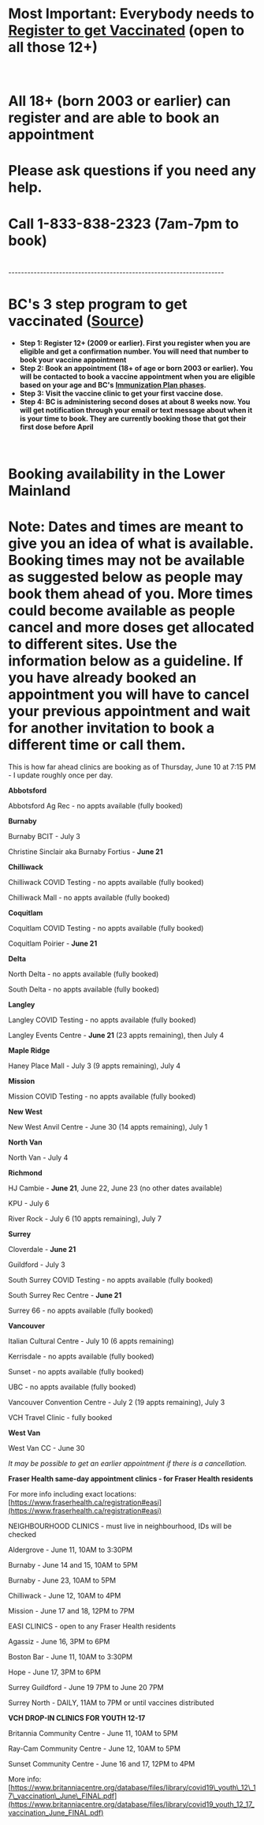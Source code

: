 # Most Important: Everybody needs to [Register to get Vaccinated](https://www.getvaccinated.gov.bc.ca/s/) (open to all those 12+)

&#x200B;

# All 18+ (born 2003 or earlier) can register and are able to book an appointment

# Please ask questions if you need any help.

# Call 1-833-838-2323 (7am-7pm to book)

# 

\--------------------------------------------------------------------

# BC's 3 step program to get vaccinated ([Source](https://www2.gov.bc.ca/getvaccinated.html))

* **Step 1: Register 12+ (2009 or earlier). First you register when you are eligible and get a confirmation number. You will need that number to book your vaccine appointment**
* **Step 2: Book an appointment (18+ of age or born 2003 or earlier). You will be contacted to book a vaccine appointment when you are eligible based on your age and BC's** [**Immunization Plan phases**](https://www2.gov.bc.ca/gov/content/covid-19/vaccine/plan#general-population)**.** 
* **Step 3: Visit the vaccine clinic to get your first vaccine dose.**
* **Step 4: BC is administering second doses at about 8 weeks now.  You will get notification through your email or text message about when it is your time to book.  They are currently booking those that got their first dose before April**

&#x200B;

# Booking availability in the Lower Mainland

# Note: Dates and times are meant to give you an idea of what is available. Booking times may not be available as suggested below as people may book them ahead of you.  More times could become available as people cancel and more doses get allocated to different sites.  Use the information below as a guideline. If you have already booked an appointment you will have to cancel your previous appointment and wait for another invitation to book a different time or call them.

 

This is how far ahead clinics are booking as of Thursday, June 10 at 7:15 PM - I update roughly once per day.

**Abbotsford**

Abbotsford Ag Rec - no appts available (fully booked)

**Burnaby**

Burnaby BCIT - July 3

Christine Sinclair aka Burnaby Fortius - **June 21**

**Chilliwack**

Chilliwack COVID Testing - no appts available (fully booked)

Chilliwack Mall - no appts available (fully booked)

**Coquitlam**

Coquitlam COVID Testing - no appts available (fully booked)

Coquitlam Poirier - **June 21**

**Delta**

North Delta - no appts available (fully booked)

South Delta - no appts available (fully booked)

**Langley**

Langley COVID Testing - no appts available (fully booked)

Langley Events Centre - **June 21** (23 appts remaining), then July 4

**Maple Ridge**

Haney Place Mall - July 3 (9 appts remaining), July 4

**Mission**

Mission COVID Testing - no appts available (fully booked)

**New West**

New West Anvil Centre - June 30 (14 appts remaining), July 1

**North Van**

North Van - July 4

**Richmond**

HJ Cambie - **June 21**, June 22, June 23 (no other dates available)

KPU - July 6

River Rock - July 6 (10 appts remaining), July 7

**Surrey**

Cloverdale - **June 21**

Guildford - July 3

South Surrey COVID Testing - no appts available (fully booked)

South Surrey Rec Centre - **June 21**

Surrey 66 - no appts available (fully booked)

**Vancouver**

Italian Cultural Centre - July 10 (6 appts remaining)

Kerrisdale - no appts available (fully booked)

Sunset - no appts available (fully booked)

UBC - no appts available (fully booked)

Vancouver Convention Centre - July 2 (19 appts remaining), July 3

VCH Travel Clinic - fully booked

**West Van**

West Van CC - June 30

*It may be possible to get an earlier appointment if there is a cancellation.*

**Fraser Health same-day appointment clinics - for Fraser Health residents**

For more info including exact locations: [https://www.fraserhealth.ca/registration#easi](https://www.fraserhealth.ca/registration#easi)

NEIGHBOURHOOD CLINICS - must live in neighbourhood, IDs will be checked

Aldergrove - June 11, 10AM to 3:30PM

Burnaby - June 14 and 15, 10AM to 5PM

Burnaby - June 23, 10AM to 5PM

Chilliwack - June 12, 10AM to 4PM

Mission - June 17 and 18, 12PM to 7PM

EASI CLINICS - open to any Fraser Health residents

Agassiz - June 16, 3PM to 6PM

Boston Bar - June 11, 10AM to 3:30PM

Hope - June 17, 3PM to 6PM

Surrey Guildford - June 19 7PM to June 20 7PM

Surrey North - DAILY, 11AM to 7PM or until vaccines distributed

**VCH DROP-IN CLINICS FOR YOUTH 12-17**

Britannia Community Centre - June 11, 10AM to 5PM

Ray-Cam Community Centre - June 12, 10AM to 5PM

Sunset Community Centre - June 16 and 17, 12PM to 4PM

More info: [https://www.britanniacentre.org/database/files/library/covid19\_youth\_12\_17\_vaccination\_June\_FINAL.pdf](https://www.britanniacentre.org/database/files/library/covid19_youth_12_17_vaccination_June_FINAL.pdf)